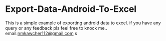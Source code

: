 # Export-Data-Android-To-Excel
This is a simple example of exporting android data to excel. if you have any query or any feedback pls feel free to knock me.. email:nmkawcher112@gmail.com 
s
